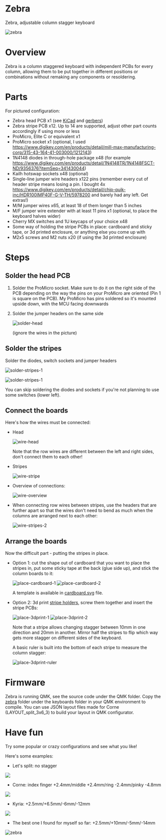 # Zebra
Zebra, adjustable column stagger keyboard

![zebra](/images/zebra.jpg)

# Overview
Zebra is a column staggered keyboard with independent PCBs for every column, allowing them to be put together in different positions or combinations without remaking any components or resoldering.

# Parts
For pictured configuration:
- Zebra head PCB x1 (see [KiCad](/PCB/Zebra) and [gerbers](/PCB/Gerber))
- Zebra stripe PCB x12. Up to 14 are supported, adjust other part counts accordingly if using more or less
- ProMicro, Elite C or equivalent x1
- ProMicro socket x1 (optional, I used https://www.digikey.com/en/products/detail/mill-max-manufacturing-corp/315-43-164-41-003000/1212143)
- 1N4148 diodes in through-hole package x48 (for example https://www.digikey.com/en/products/detail/1N4148TR/1N4148FSCT-ND/9356376?itemSeq=341430044)
- Kailh hotswap sockets x48 (optional)
- Single-line jumper wire headers x122 pins (remember every cut of header stripe means losing a pin. I bought 4x https://www.digikey.com/en/products/detail/chip-quik-inc/HDR100IMP40F-G-V-TH/5978200 and barely had any left. Get extras!)
- M/M jumper wires x65, at least 18 of them longer than 5 inches
- M/F jumper wire extender with at least 11 pins x1 (optional, to place the keyboard halves wider)
- Cherry MX switches and 1U keycaps of your choice x48
- Some way of holding the stripe PCBs in place: cardboard and sticky tape, or 3d printed enclosure, or anything else you come up with
- M2x5 screws and M2 nuts x20 (if using the 3d printed enclosure)
	
# Steps
## Solder the head PCB
1. Solder the ProMicro socket. Make sure to do it on the right side of the PCB depending on the way the pins on your ProMicro are oriented (Pin 1 is square on the PCB). My ProMicro has pins soldered so it's mounted upside down, with the MCU facing downwards
2. Solder the jumper headers on the same side
	
	![solder-head](/images/solder-head.jpg)
	
	(ignore the wires in the picture)
	
## Solder the stripes
Solder the diodes, switch sockets and jumper headers
	
![solder-stripes-1](/images/solder-stripes-1.jpg)

![solder-stripes-1](/images/solder-stripes-2.jpg)
	
You can skip soldering the diodes and sockets if you're not planning to use some switches (lower left).
	
## Connect the boards
Here's how the wires must be connected:
- Head

	![wire-head](/images/wire-head.jpg)

	Note that the row wires are different between the left and right sides, don't connect them to each other!

- Stripes

	![wire-stripe](/images/wire-stripe.jpg)

- Overview of connections:

	![wire-overview](/images/wire-overview.jpg)
	
- When connecting row wires between stripes, use the headers that are further apart so that the wires don't need to bend as much when the columns are arranged next to each other:

	![wire-stripes-2](/images/wire-stripes-2.jpg)
	
## Arrange the boards
Now the difficult part - putting the stripes in place.

- Option 1: cut the shape out of cardboard that you want to place the stripes in, put some sticky tape at the back (glue side up), and stick the column boards to it:
	
	![place-cardboard-1](/images/place-cardboard-1.jpg)
	![place-cardboard-2](/images/place-cardboard-2.jpg)
	
	A template is available in [cardboard.svg](/Case/Cardboard.svg) file.
	
- Option 2: 3d print [stripe holders](/Case/3d-printed.stl), screw them together and insert the stripe PCBs:
	
	![place-3dprint-1](/images/place-3dprint-1.jpg)
	![place-3dprint-2](/images/place-3dprint-2.jpg)
	
	Note that a stripe allows changing stagger between 10mm in one direction and 20mm in another. Mirror half the stripes to flip which way gets more stagger on different sides of the keyboard.
	
	A basic ruler is built into the bottom of each stripe to measure the column stagger:
	
	![place-3dprint-ruler](/images/place-3dprint-ruler.jpg)

# Firmware
Zebra is running QMK, see the source code under the QMK folder. Copy the [zebra](/QMK/zebra) folder under the keyboards folder in your QMK environment to compile. You can use JSON layout files made for Corne (LAYOUT_split_3x6_3) to build your layout in QMK configurator.

# Have fun
Try some popular or crazy configurations and see what you like!

Here's some examples:

- Let's split: no stagger

![](/images/zebra-lets-split.jpg)

- Corne: index finger +2.4mm/middle +2.4mm/ring -2.4mm/pinky -4.8mm

![](/images/zebra-corne.jpg)

- Kyria: +2.5mm/+6.5mm/-6mm/-12mm

![](/images/zebra-kyria.jpg)

- The best one I found for myself so far: +2.5mm/+10mm/-5mm/-14mm

![zebra](/images/zebra.jpg)